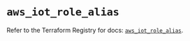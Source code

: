 # `aws_iot_role_alias`

Refer to the Terraform Registry for docs: [`aws_iot_role_alias`](https://registry.terraform.io/providers/hashicorp/aws/4.67.0/docs/resources/iot_role_alias).
